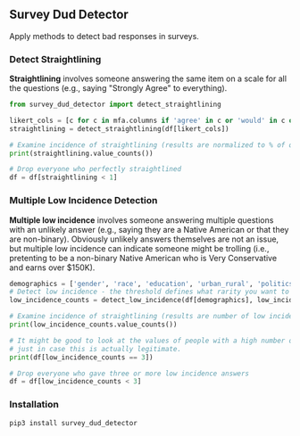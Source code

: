 ## Survey Dud Detector

Apply methods to detect bad responses in surveys.


### Detect Straightlining

**Straightlining** involves someone answering the same item on a scale for all the questions (e.g., saying "Strongly Agree" to everything).

```Python
from survey_dud_detector import detect_straightlining

likert_cols = [c for c in mfa.columns if 'agree' in c or 'would' in c or 'favorable' in c]
straightlining = detect_straightlining(df[likert_cols])

# Examine incidence of straightlining (results are normalized to % of questions examined)
print(straightlining.value_counts())

# Drop everyone who perfectly straightlined
df = df[straightlining < 1]
```


### Multiple Low Incidence Detection

**Multiple low incidence** involves someone answering multiple questions with an unlikely answer (e.g., saying they are a Native American or that they are non-binary). Obviously unlikely answers themselves are not an issue, but multiple low incidence can indicate someone might be trolling (i.e., pretenting to be a non-binary Native American who is Very Conservative and earns over $150K).

```Python
demographics = ['gender', 'race', 'education', 'urban_rural', 'politics', 'income', 'age', 'vote2016']
# Detect low incidence - the threshold defines what rarity you want to count as "low incidence" (0.04 means anything with 4% or less occurance will be defined as "low incidence")
low_incidence_counts = detect_low_incidence(df[demographics], low_incidence_threshold=0.04)

# Examine incidence of straightlining (results are number of low incidence answers)
print(low_incidence_counts.value_counts())

# It might be good to look at the values of people with a high number of low incidence answers
# just in case this is actually legitimate.
print(df[low_incidence_counts == 3])

# Drop everyone who gave three or more low incidence answers
df = df[low_incidence_counts < 3]
```


### Installation

`pip3 install survey_dud_detector`

